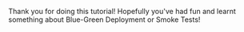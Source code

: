 Thank you for doing this tutorial! Hopefully you've had fun and learnt something about Blue-Green Deployment or Smoke Tests!

